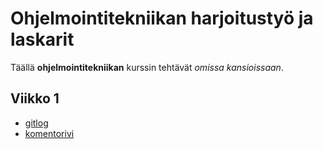 # Ohjelmointitekniikan harjoitustyö ja laskarit

Täällä **ohjelmointitekniikan** kurssin tehtävät *omissa kansioissaan*. 

## Viikko 1

* [gitlog](https://github.com/ilkkamaksy/ot-harjoitustyo/blob/master/laskarit/viikko1/gitlog.txt)
* [komentorivi](https://github.com/ilkkamaksy/ot-harjoitustyo/blob/master/laskarit/viikko1/komentorivi.txt)

